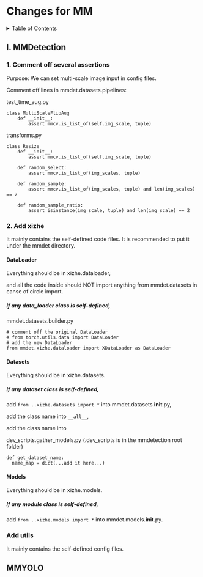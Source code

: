 # Changes for MM


<!-- TABLE OF CONTENTS -->
<details>
  <summary>Table of Contents</summary>
  <ol>
    <ul>
      <a href="#I-mmdetection">I. MMDetection</a>
      <ul>
        <ul><a href="#1-comment-off-several-assertions">1. Comment off several assertions</a></ul>
        <ul><a href="#2-add-xizhe">2. Add xizhe</a></ul>
        <ul>
          <ul><a href="#dataloader">DataLoader</a></ul>
        </ul>
        <ul>
          <ul><a href="#datasets">Datasets</a></ul>
        </ul>
        <ul>
          <ul><a href="#models">Models</a></ul>
        </ul>
        <ul><a href="#add-utils">Add utils</a></ul>
      </ul>
    </ul>
    <ul>
      <a href="#mmyolo">MMYOLO</a>
    </ul>
  </ol>
</details>

## I. MMDetection
### 1. Comment off several assertions

Purpose: We can set multi-scale image input in config files.

Comment off lines in mmdet.datasets.pipelines:

test_time_aug.py

    class MultiScaleFlipAug
        def __init__: 
            assert mmcv.is_list_of(self.img_scale, tuple)
            
            
transforms.py

    class Resize
        def __init__:
            assert mmcv.is_list_of(self.img_scale, tuple)
            
        def random_select:
            assert mmcv.is_list_of(img_scales, tuple)
            
        def random_sample:
            assert mmcv.is_list_of(img_scales, tuple) and len(img_scales) == 2
            
        def random_sample_ratio:
            assert isinstance(img_scale, tuple) and len(img_scale) == 2


### 2. Add xizhe

It mainly contains the self-defined code files.
It is recommended to put it under the mmdet directory.

#### DataLoader

Everything should be in xizhe.dataloader, 

and all the code inside should NOT import anything from mmdet.datasets in canse of circle import.

##### If any data_loader class is self-defined, 

mmdet.datasets.builder.py
      
    # comment off the original DataLoader
    # from torch.utils.data import DataLoader
    # add the new DataLoader
    from mmdet.xizhe.dataloader import XDataLoader as DataLoader

#### Datasets

Everything should be in xizhe.datasets.

##### If any dataset class is self-defined, 

add `from ..xizhe.datasets import *` into mmdet.datasets.__init__.py,

add the class name into `__all__`,

add the class name into

dev_scripts.gather_models.py (.dev_scripts is in the mmdetection root folder)
    
    def get_dataset_name:
      name_map = dict(...add it here...)



#### Models

Everything should be in xizhe.models. 

##### If any module class is self-defined, 

add `from ..xizhe.models import *` into mmdet.models.__init__.py.


### Add utils

It mainly contains the self-defined config files.




## MMYOLO
